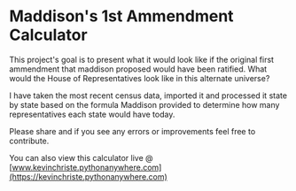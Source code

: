 # Maddison's 1st Ammendment Calculator

This project's goal is to present what it would look like if the original first ammendment that maddison proposed would have been ratified. What would the House of Representatives look like in this alternate universe?

I have taken the most recent census data, imported it and processed it state by state based on the formula Maddison provided to determine how many representatives each state would have today.

Please share and if you see any errors or improvements feel free to contribute.

You can also view this calculator live @ [www.kevinchriste.pythonanywhere.com](https://kevinchriste.pythonanywhere.com)
